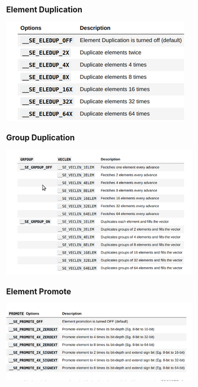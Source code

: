 ## Element Duplication
![alt text](image-3.png)
## Group Duplication
![alt text](image-4.png)
## Element Promote
![alt text](image-5.png)